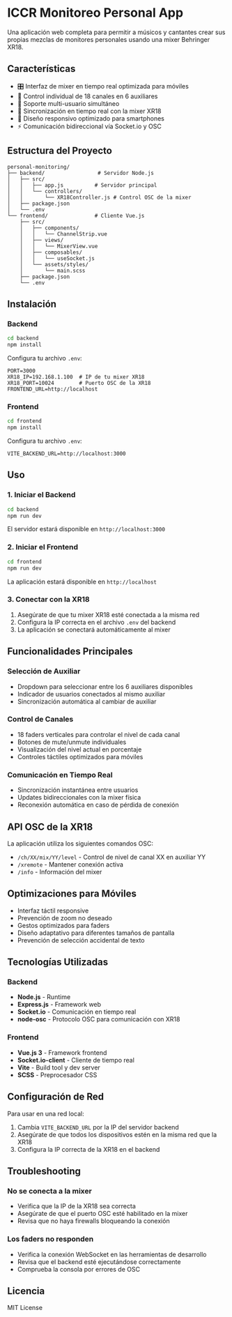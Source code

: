 # ICCR Monitoreo Personal App

Una aplicación web completa para permitir a músicos y cantantes crear sus propias mezclas de monitores personales usando una mixer Behringer XR18.

## Características

- 🎛️ Interfaz de mixer en tiempo real optimizada para móviles
- 🎵 Control individual de 18 canales en 6 auxiliares
- 👥 Soporte multi-usuario simultáneo
- 🔄 Sincronización en tiempo real con la mixer XR18
- 📱 Diseño responsivo optimizado para smartphones
- ⚡ Comunicación bidireccional vía Socket.io y OSC

## Estructura del Proyecto

```
personal-monitoring/
├── backend/                 # Servidor Node.js
│   ├── src/
│   │   ├── app.js          # Servidor principal
│   │   └── controllers/
│   │       └── XR18Controller.js # Control OSC de la mixer
│   ├── package.json
│   └── .env
└── frontend/               # Cliente Vue.js
    ├── src/
    │   ├── components/
    │   │   └── ChannelStrip.vue
    │   ├── views/
    │   │   └── MixerView.vue
    │   ├── composables/
    │   │   └── useSocket.js
    │   └── assets/styles/
    │       └── main.scss
    ├── package.json
    └── .env
```

## Instalación

### Backend

```bash
cd backend
npm install
```

Configura tu archivo `.env`:

```env
PORT=3000
XR18_IP=192.168.1.100  # IP de tu mixer XR18
XR18_PORT=10024        # Puerto OSC de la XR18
FRONTEND_URL=http://localhost
```

### Frontend

```bash
cd frontend
npm install
```

Configura tu archivo `.env`:

```env
VITE_BACKEND_URL=http://localhost:3000
```

## Uso

### 1. Iniciar el Backend

```bash
cd backend
npm run dev
```

El servidor estará disponible en `http://localhost:3000`

### 2. Iniciar el Frontend

```bash
cd frontend
npm run dev
```

La aplicación estará disponible en `http://localhost`

### 3. Conectar con la XR18

1. Asegúrate de que tu mixer XR18 esté conectada a la misma red
2. Configura la IP correcta en el archivo `.env` del backend
3. La aplicación se conectará automáticamente al mixer

## Funcionalidades Principales

### Selección de Auxiliar
- Dropdown para seleccionar entre los 6 auxiliares disponibles
- Indicador de usuarios conectados al mismo auxiliar
- Sincronización automática al cambiar de auxiliar

### Control de Canales
- 18 faders verticales para controlar el nivel de cada canal
- Botones de mute/unmute individuales
- Visualización del nivel actual en porcentaje
- Controles táctiles optimizados para móviles

### Comunicación en Tiempo Real
- Sincronización instantánea entre usuarios
- Updates bidireccionales con la mixer física
- Reconexión automática en caso de pérdida de conexión

## API OSC de la XR18

La aplicación utiliza los siguientes comandos OSC:

- `/ch/XX/mix/YY/level` - Control de nivel de canal XX en auxiliar YY
- `/xremote` - Mantener conexión activa
- `/info` - Información del mixer

## Optimizaciones para Móviles

- Interfaz táctil responsive
- Prevención de zoom no deseado
- Gestos optimizados para faders
- Diseño adaptativo para diferentes tamaños de pantalla
- Prevención de selección accidental de texto

## Tecnologías Utilizadas

### Backend
- **Node.js** - Runtime
- **Express.js** - Framework web
- **Socket.io** - Comunicación en tiempo real
- **node-osc** - Protocolo OSC para comunicación con XR18

### Frontend
- **Vue.js 3** - Framework frontend
- **Socket.io-client** - Cliente de tiempo real
- **Vite** - Build tool y dev server
- **SCSS** - Preprocesador CSS

## Configuración de Red

Para usar en una red local:

1. Cambia `VITE_BACKEND_URL` por la IP del servidor backend
2. Asegúrate de que todos los dispositivos estén en la misma red que la XR18
3. Configura la IP correcta de la XR18 en el backend

## Troubleshooting

### No se conecta a la mixer
- Verifica que la IP de la XR18 sea correcta
- Asegúrate de que el puerto OSC esté habilitado en la mixer
- Revisa que no haya firewalls bloqueando la conexión

### Los faders no responden
- Verifica la conexión WebSocket en las herramientas de desarrollo
- Revisa que el backend esté ejecutándose correctamente
- Comprueba la consola por errores de OSC

## Licencia

MIT License